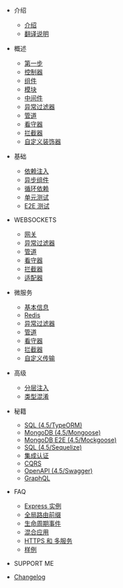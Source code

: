 - 介绍
  - [介绍](4.5/introduction.md)
  - [翻译说明](4.5/about.md)

- 概述
  - [第一步](4.5/firstSteps.md)
  - [控制器](4.5/controllers.md)
  - [组件](4.5/components.md)
  - [模块](4.5/modules.md)
  - [中间件](4.5/middlewares.md)
  - [异常过滤器](4.5/exceptionFilters.md)  
  - [管道](4.5/pipes.md)
  - [看守器](4.5/guards.md)
  - [拦截器](4.5/interceptors.md)
  - [自定义装饰器](4.5/customDecorators.md)

- 基础
  - [依赖注入](4.5/dependencyInjection.md)
  - [异步组件](4.5/asyncComponents.md)
  - [循环依赖](4.5/circularDependency.md)
  - [单元测试](4.5/unit.md)
  - [E2E 测试](4.5/e2e.md)

- WEBSOCKETS
  - [网关](4.5/gateways.md)
  - [异常过滤器](4.5/exceptionFilters2.md)
  - [管道](4.5/pipes2.md)
  - [看守器](4.5/guards2.md)
  - [拦截器](4.5/interceptors2.md)
  - [适配器](4.5/adapter.md)

- 微服务
  - [基本信息](4.5/basics.md)
  - [Redis](4.5/redis.md)
  - [异常过滤器](4.5/exceptionFilters3.md)
  - [管道](4.5/pipes3.md)
  - [看守器](4.5/guards3.md)
  - [拦截器](4.5/interceptors3.md)
  - [自定义传输](4.5/customTransport.md)

- 高级
  - [分层注入](4.5/hierarchicalInjector.md)
  - [类型混淆](4.5/mixinClass.md)

- 秘籍
  - [SQL (4.5/TypeORM)](4.5/SQLT.md)
  - [MongoDB (4.5/Mongoose)](4.5/mongodb.md)
  - [MongoDB E2E (4.5/Mockgoose)](4.5/mongodbe2e.md)
  - [SQL (4.5/Sequelize)](4.5/sqls.md)
  - [集成认证](4.5/passportintegration.md)
  - [CQRS](4.5/cors.md)
  - [OpenAPI (4.5/Swagger)](4.5/openapi.md)
  - [GraphQL](4.5/graphql.md)

- FAQ
  - [Express 实例](4.5/expressinstance.md)
  - [全局路由前缀](4.5/globalroutePrefix.md)
  - [生命周期事件](4.5/lifecycleevents.md)
  - [混合应用](4.5/hybridapplication.md)
  - [HTTPS 和 多服务](4.5/httpsmultipleservers.md)
  - [样例](4.5/examples.md)


- SUPPORT ME
- [Changelog](4.5/changelog.md)